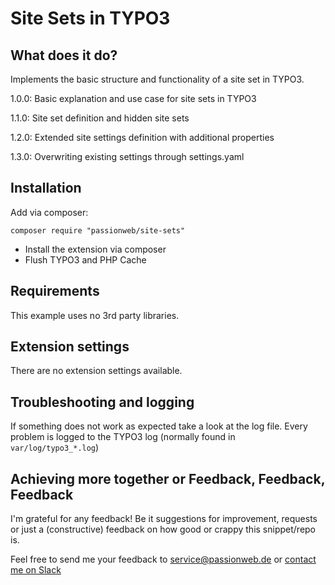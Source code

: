 # Site Sets in TYPO3

## What does it do?

Implements the basic structure and functionality of a site set in TYPO3.

1.0.0: Basic explanation and use case for site sets in TYPO3

1.1.0: Site set definition and hidden site sets

1.2.0: Extended site settings definition with additional properties

1.3.0: Overwriting existing settings through settings.yaml

## Installation

Add via composer:

    composer require "passionweb/site-sets"

* Install the extension via composer
* Flush TYPO3 and PHP Cache

## Requirements

This example uses no 3rd party libraries.

## Extension settings

There are no extension settings available.

## Troubleshooting and logging

If something does not work as expected take a look at the log file.
Every problem is logged to the TYPO3 log (normally found in `var/log/typo3_*.log`)

## Achieving more together or Feedback, Feedback, Feedback

I'm grateful for any feedback! Be it suggestions for improvement, requests or just a (constructive) feedback on how good or crappy this snippet/repo is.

Feel free to send me your feedback to [service@passionweb.de](mailto:service@passionweb.de "Send Feedback") or [contact me on Slack](https://typo3.slack.com/team/U02FG49J4TG "Contact me on Slack")